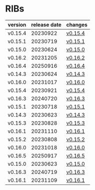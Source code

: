 # RIBs	


|version|release date|changes|
|---|---|---|
|v0.15.4|20230922|[v0.15.4](./v0.15.4-20230922.md)|
|v0.15.1|20230719|[v0.15.1](./v0.15.1-20230719.md)|
|v0.15.0|20230624|[v0.15.0](./v0.15.0-20230624.md)|
|v0.16.2|20231205|[v0.16.2](./v0.16.2-20231205.md)|
|v0.16.4|20250916|[v0.16.4](./v0.16.4-20250916.md)|
|v0.14.3|20230624|[v0.14.3](./v0.14.3-20230624.md)|
|v0.16.0|20231017|[v0.16.0](./v0.16.0-20231017.md)|
|v0.15.4|20230921|[v0.15.4](./v0.15.4-20230921.md)|
|v0.16.3|20240720|[v0.16.3](./v0.16.3-20240720.md)|
|v0.15.1|20230718|[v0.15.1](./v0.15.1-20230718.md)|
|v0.14.3|20230623|[v0.14.3](./v0.14.3-20230623.md)|
|v0.15.3|20230828|[v0.15.3](./v0.15.3-20230828.md)|
|v0.16.1|20231110|[v0.16.1](./v0.16.1-20231110.md)|
|v0.15.2|20230808|[v0.15.2](./v0.15.2-20230808.md)|
|v0.16.0|20231018|[v0.16.0](./v0.16.0-20231018.md)|
|v0.16.5|20250917|[v0.16.5](./v0.16.5-20250917.md)|
|v0.15.0|20230623|[v0.15.0](./v0.15.0-20230623.md)|
|v0.16.3|20240719|[v0.16.3](./v0.16.3-20240719.md)|
|v0.16.1|20231109|[v0.16.1](./v0.16.1-20231109.md)|
